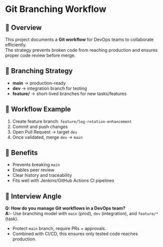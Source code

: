 # Git Branching Workflow
## 🚀 Overview
This project documents a **Git workflow** for DevOps teams to collaborate efficiently.  
The strategy prevents broken code from reaching production and ensures proper code review before merge.
## 🔄 Branching Strategy
- **main** → production-ready  
- **dev** → integration branch for testing  
- **feature/** → short-lived branches for new tasks/features  
## 📌 Workflow Example
1. Create feature branch: `feature/log-rotation-enhancement`
2. Commit and push changes
3. Open Pull Request → target `dev`
4. Once validated, merge `dev` → `main`
## 🎯 Benefits
- Prevents breaking `main`
- Enables peer review
- Clear history and traceability
- Fits well with Jenkins/GitHub Actions CI pipelines
## 🧠 Interview Angle
**Q: How do you manage Git workflows in a DevOps team?**  
**A:**- Use branching model with `main` (prod), `dev` (integration), and `feature/*` (task).  
- Protect `main` branch, require PRs + approvals.
- Combined with CI/CD, this ensures only tested code reaches production.
